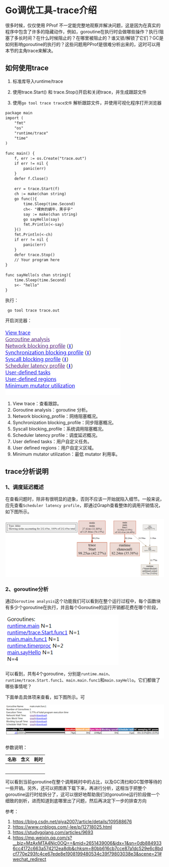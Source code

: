 # Go调优工具-trace介绍

很多时候，仅仅使用 PProf 不一定能完整地观察并解决问题，这是因为在真实的程序中包含了许多的隐藏动作，例如，goroutine在执行时会做哪些操作？执行/阻塞了多长时间？在什么时候阻止的？在哪里被阻止的？谁又锁/解锁了它们？GC是如何影响goroutine的执行的？这些问题用PProf是很难分析出来的，这时可以用本节的主角trace来解决。

## 如何使用trace

1. 标准库导入runtime/trace

2. 使用trace.Start() 和 trace.Stop()开启和关闭trace，并生成跟踪文件

3. 使用`go tool trace trace文件` 解析跟踪文件，并使用可视化程序打开浏览器

```
package main
import (
	"fmt"
	"os"
	"runtime/trace"
	"time"
)

func main() {
	f, err := os.Create("trace.out")
	if err != nil {
		panic(err)
	}
	defer f.Close()

	err = trace.Start(f)
	ch := make(chan string)
	go func(){
		time.Sleep(time.Second)
		ch<- "裸奔的蜗牛，黑乎乎"
		say := make(chan string)
		go sayHello(say)
		fmt.Println(<-say)
	}()
	fmt.Println(<-ch)
	if err != nil {
		panic(err)
	}
	defer trace.Stop()
	// Your program here
}

func sayHello(s chan string){
	time.Sleep(time.Second)
	s<- "hello"
}
```

执行：

```
 go tool trace trace.out
```

开启浏览器：

![pprof_gongneng](images/trace-01.png)

1. View trace：查看跟踪。
2.  Goroutine analysis：goroutine 分析。
3. Network blocking_profile：网络阻塞概况。
4. Synchronization blocking_profile：同步阻塞概况。
5. Syscall blocking_profile：系统调用阻塞概况。
6. Scheduler latency profile：调度延迟概况。
7. User defined tasks：用户自定义任务。
8.  User defined regions：用户自定义区域。
9. Minimum mutator utilization：最低 mutator 利用率。

## trace分析说明

### 1、调度延迟概述

在查看问题时，除非有很明显的迹象，否则不应该一开始就陷入细节。一般来说，应先查看`Scheduler latency profile`，即通过Graph查看整体的调用开销情况，如下图所示。

![pprof_gongneng](images/trace-02.png)



### 2、goroutine分析

通过`Goroutine analysis`这个功能我们可以看到在整个运行过程中，每个函数块有多少个goroutine在执行，并且每个Goroutine的运行开销都花费在哪个阶段，

![pprof_gongneng](images/trace-03.png)

可以看到，共有4个goroutine，分别是`runtime.main`、`runtime/trace.Start.func1`、`main.main.func1`和`main.sayHello`。它们都做了哪些事情呢？

下面单击具体项来查看，如下图所示。可

![pprof_gongneng](images/trace-04.png)

参数说明：



| 名称 | 含义 | 耗时 |
| ---- | ---- | ---- |
|      |      |      |
|      |      |      |
|      |      |      |
|      |      |      |
|      |      |      |
|      |      |      |

可以看到当前goroutine在整个调用耗时中的占比，以及GC清扫和GC暂停等待的一些开销。另外，还可以把图表下载下来，再进行分析，这相当于把整个goroutine运行时给拆分了，这可以很好地帮助我们对goroutine运行阶段做一个细致的剖析，进而知道到底哪里出了问题，然后再决定下一步的排查方向







参考：

1. https://blog.csdn.net/qiya2007/article/details/109588676
2. https://www.cnblogs.com/-lee/p/12718025.html
3. https://studygolang.com/articles/9693
4. https://mp.weixin.qq.com/s?__biz=MzAxMTA4Njc0OQ==&mid=2651439006&idx=1&sn=0db8849336cc4172c663a574212ea8db&chksm=80bb616cb7cce87a1dc529e6c8bdcf770e293fc4ce67ede8e1908199480534c39f79803038e3&scene=21#wechat_redirect
